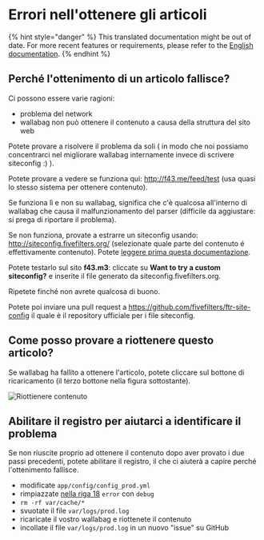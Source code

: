 # Errori nell'ottenere gli articoli

{% hint style="danger" %}
This translated documentation might be out of date. For more recent features or requirements, please refer to the [English documentation](https://doc.wallabag.org/en/).
{% endhint %}

## Perché l'ottenimento di un articolo fallisce?

Ci possono essere varie ragioni:

-   problema del network
-   wallabag non può ottenere il contenuto a causa della struttura del
    sito web

Potete provare a risolvere il problema da soli ( in modo che noi
possiamo concentrarci nel migliorare wallabag internamente invece di
scrivere siteconfig :) ).

Potete provare a vedere se funziona qui:
[<http://f43.me/feed/test>](http://f43.me/feed/test) (usa quasi lo
stesso sistema per ottenere contenuto).

Se funziona lì e non su wallabag, significa che c'è qualcosa all'interno
di wallabag che causa il malfunzionamento del parser (difficile da
aggiustare: si prega di riportare il problema).

Se non funziona, provate a estrarre un siteconfig usando:
[<http://siteconfig.fivefilters.org/>](http://siteconfig.fivefilters.org/)
(selezionate quale parte del contenuto é effettivamente contenuto). Potete
[leggere prima questa documentazione](https://help.fivefilters.org/full-text-rss/site-patterns.html).

Potete testarlo sul sito **f43.m3**: cliccate su **Want to try a custom
siteconfig?** e inserite il file generato da siteconfig.fivefilters.org.

Ripetete finché non avrete qualcosa di buono.

Potete poi inviare una pull request a
[<https://github.com/fivefilters/ftr-site-config>](https://github.com/fivefilters/ftr-site-config)
il quale è il repository ufficiale per i file siteconfig.

## Come posso provare a riottenere questo articolo?

Se wallabag ha fallito a ottenere l'articolo, potete cliccare sul
bottone di ricaricamento (il terzo bottone nella figura sottostante).

![Riottienere contenuto](../../img/user/refetch.png)

## Abilitare il registro per aiutarci a identificare il problema

Se non riuscite proprio ad ottenere il contenuto dopo aver provato i due passi precedenti, potete abilitare il registro, il che ci aiuterà a capire perché l'ottenimento fallisce.

- modificate `app/config/config_prod.yml`
- rimpiazzate [nella riga 18](https://github.com/wallabag/wallabag/blob/master/app/config/config_prod.yml#L18) `error` con `debug`
- `rm -rf var/cache/*`
- svuotate il file `var/logs/prod.log`
- ricaricate il vostro wallabag e riottenete il contenuto
- incollate il file `var/logs/prod.log` in un nuovo "issue" su GitHub
